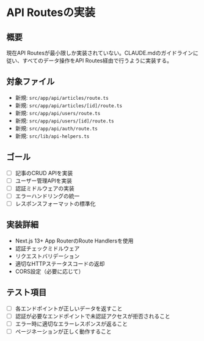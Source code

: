 # API Routesの実装

## 概要
現在API Routesが最小限しか実装されていない。CLAUDE.mdのガイドラインに従い、すべてのデータ操作をAPI Routes経由で行うように実装する。

## 対象ファイル
- 新規: `src/app/api/articles/route.ts`
- 新規: `src/app/api/articles/[id]/route.ts`
- 新規: `src/app/api/users/route.ts`
- 新規: `src/app/api/users/[id]/route.ts`
- 新規: `src/app/api/auth/route.ts`
- 新規: `src/lib/api-helpers.ts`

## ゴール
- [ ] 記事のCRUD APIを実装
- [ ] ユーザー管理APIを実装
- [ ] 認証ミドルウェアの実装
- [ ] エラーハンドリングの統一
- [ ] レスポンスフォーマットの標準化

## 実装詳細
- Next.js 13+ App RouterのRoute Handlersを使用
- 認証チェックミドルウェア
- リクエストバリデーション
- 適切なHTTPステータスコードの返却
- CORS設定（必要に応じて）

## テスト項目
- [ ] 各エンドポイントが正しいデータを返すこと
- [ ] 認証が必要なエンドポイントで未認証アクセスが拒否されること
- [ ] エラー時に適切なエラーレスポンスが返ること
- [ ] ページネーションが正しく動作すること